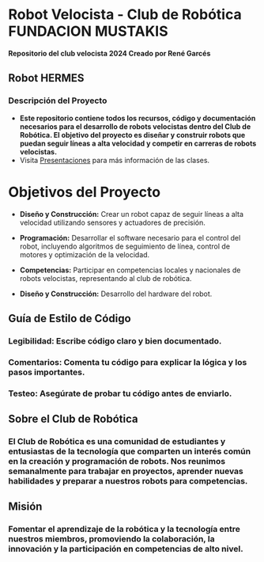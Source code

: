 # Robot Velocista - Club de Robótica FUNDACION MUSTAKIS
**Repositorio del club velocista 2024 Creado por René Garcés**

## Robot HERMES
### Descripción del Proyecto
- **Este repositorio contiene todos los recursos, código y documentación necesarios para el desarrollo de robots velocistas dentro del Club de Robótica. El objetivo del proyecto es diseñar y construir robots que puedan seguir líneas a alta velocidad y competir en carreras de robots velocistas.**
- Visita [Presentaciones](https://drive.google.com/drive/folders/1hH_fFss6OaXW20hmF5XE_KbYsOgjXrHw?usp=sharing) para más información de las clases.
# Objetivos del Proyecto
- **Diseño y Construcción:** Crear un robot capaz de seguir líneas a alta velocidad utilizando sensores y actuadores de precisión.
- **Programación:**  Desarrollar el software necesario para el control del robot, incluyendo algoritmos de seguimiento de línea, control de motores y optimización de la velocidad.

- **Competencias:** Participar en competencias locales y nacionales de robots velocistas, representando al club de robótica.
- **Diseño y Construcción:** Desarrollo del hardware del robot.

## Guía de Estilo de Código
### Legibilidad: Escribe código claro y bien documentado.
### Comentarios: Comenta tu código para explicar la lógica y los pasos importantes.
### Testeo: Asegúrate de probar tu código antes de enviarlo.

## Sobre el Club de Robótica
### El Club de Robótica es una comunidad de estudiantes y entusiastas de la tecnología que comparten un interés común en la creación y programación de robots. Nos reunimos semanalmente para trabajar en proyectos, aprender nuevas habilidades y preparar a nuestros robots para competencias.

## Misión
### Fomentar el aprendizaje de la robótica y la tecnología entre nuestros miembros, promoviendo la colaboración, la innovación y la participación en competencias de alto nivel.


